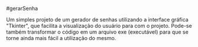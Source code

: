 #gerarSenha

Um simples projeto de um gerador de senhas utilizando a interface gráfica "Tkinter", que facilita a visualização do usuário para com o projeto. Pode-se também
transformar o código em um arquivo exe (executável) para que se torne ainda mais fácil a utilização do mesmo.
